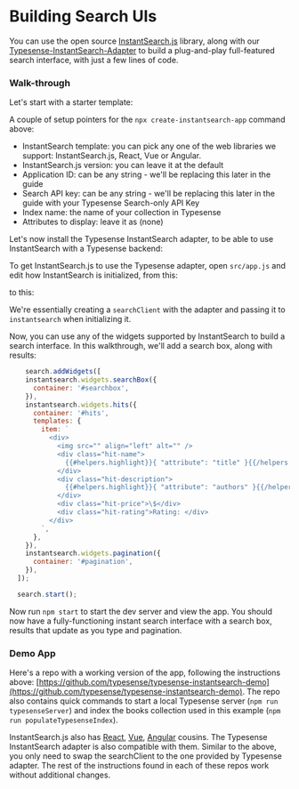 # Building Search UIs
You can use the open source [InstantSearch.js](https://github.com/algolia/instantsearch.js) library, along with our [Typesense-InstantSearch-Adapter](https://github.com/typesense/typesense-instantsearch-adapter) to build a plug-and-play full-featured search interface, with just a few lines of code.

### Walk-through

Let's start with a starter template:

<Tabs :tabs="['Shell']">
  <template v-slot:Shell>

```bash
$ npx create-instantsearch-app typesense-instantsearch-demo

Creating a new InstantSearch app in typesense-instantsearch-demo.

? InstantSearch template InstantSearch.js
? InstantSearch.js version 4.5.0
? Application ID typesense
? Search API key typesense_search_only_api_key
? Index name books
? Attributes to display
  Used to generate the default result template

📦  Installing dependencies...

yarn install v1.22.0
info No lockfile found.
[1/4] 🔍  Resolving packages...
[2/4] 🚚  Fetching packages...
[3/4] 🔗  Linking dependencies...
[4/4] 🔨  Building fresh packages...
success Saved lockfile.
✨  Done in 24.73s.

🎉  Created typesense-instantsearch-demo at typesense-instantsearch-demo.

Begin by typing:

  cd typesense-instantsearch-demo
  yarn start

⚡️  Start building something awesome!
```

  </template>
</Tabs>

A couple of setup pointers for the `npx create-instantsearch-app` command above:
* InstantSearch template: you can pick any one of the web libraries we support: InstantSearch.js, React, Vue or Angular.
* InstantSearch.js version: you can leave it at the default
* Application ID: can be any string - we'll be replacing this later in the guide
* Search API key: can be any string - we'll be replacing this later in the guide with your Typesense Search-only API Key
* Index name: the name of your collection in Typesense
* Attributes to display: leave it as (none)

Let's now install the Typesense InstantSearch adapter, to be able to use InstantSearch with a Typesense backend:

<Tabs :tabs="['Shell']">
  <template v-slot:Shell>

```bash
$ npm install --save typesense-instantsearch-adapter
```

  </template>
</Tabs>

To get InstantSearch.js to use the Typesense adapter, open `src/app.js` and edit how InstantSearch is initialized, from this:

<Tabs :tabs="['JavaScript']">
  <template v-slot:JavaScript>

```js
const searchClient = algoliasearch('typesense', 'typesense_search_only_api_key');

const search = instantsearch({
  indexName: 'books',
  searchClient,
});
```

  </template>
</Tabs>

to this:

<Tabs :tabs="['JavaScript']">
  <template v-slot:JavaScript>

```js
import TypesenseInstantSearchAdapter from "typesense-instantsearch-adapter";

const typesenseInstantsearchAdapter = new TypesenseInstantSearchAdapter({
  server: {
    apiKey: "abcd", // Be sure to use the search-only-api-key
    nodes: [
      {
        host: "localhost",
        port: "8108",
        protocol: "http"
      }
    ]
  },
  // The following parameters are directly passed to Typesense's search API endpoint.
  //  So you can pass any parameters supported by the search endpoint below.
  //  queryBy is required.
  additionalSearchParameters: {
    queryBy: "title,authors"
  }
});
const searchClient = typesenseInstantsearchAdapter.searchClient;

const search = instantsearch({
  searchClient,
  indexName: "books"
});
```

  </template>
</Tabs>

We're essentially creating a `searchClient` with the adapter and passing it to `instantsearch` when initializing it.

Now, you can use any of the widgets supported by InstantSearch to build a search interface. In this walkthrough, we'll add a search box, along with results:

```js
    search.addWidgets([
    instantsearch.widgets.searchBox({
      container: '#searchbox',
    }),
    instantsearch.widgets.hits({
      container: '#hits',
      templates: {
        item: `
          <div>
            <img src="" align="left" alt="" />
            <div class="hit-name">
              {{#helpers.highlight}}{ "attribute": "title" }{{/helpers.highlight}}
            </div>
            <div class="hit-description">
              {{#helpers.highlight}}{ "attribute": "authors" }{{/helpers.highlight}}
            </div>
            <div class="hit-price">\$</div>
            <div class="hit-rating">Rating: </div>
          </div>
        `,
      },
    }),
    instantsearch.widgets.pagination({
      container: '#pagination',
    }),
  ]);

  search.start();
```

Now run `npm start` to start the dev server and view the app. You should now have a fully-functioning instant search interface with a search box, results that update as you type and pagination.


### Demo App
Here's a repo with a working version of the app, following the instructions above: [https://github.com/typesense/typesense-instantsearch-demo](https://github.com/typesense/typesense-instantsearch-demo). The repo also contains quick commands to start a local Typesense server (`npm run typesenseServer`) and index the books collection used in this example (`npm run populateTypesenseIndex`).

InstantSearch.js also has [React](https://github.com/algolia/react-instantsearch), [Vue](https://github.com/algolia/vue-instantsearch), [Angular](https://github.com/algolia/angular-instantsearch) cousins. The Typesense InstantSearch adapter is also compatible with them. Similar to the above, you only need to swap the searchClient to the one provided by Typesense adapter. The rest of the instructions found in each of these repos work without additional changes.
